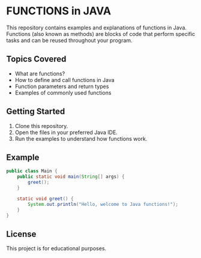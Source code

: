 # FUNCTIONS in JAVA

This repository contains examples and explanations of functions in Java. Functions (also known as methods) are blocks of code that perform specific tasks and can be reused throughout your program.

## Topics Covered

- What are functions?
- How to define and call functions in Java
- Function parameters and return types
- Examples of commonly used functions

## Getting Started

1. Clone this repository.
2. Open the files in your preferred Java IDE.
3. Run the examples to understand how functions work.

## Example

```java
public class Main {
    public static void main(String[] args) {
        greet();
    }

    static void greet() {
        System.out.println("Hello, welcome to Java functions!");
    }
}
```

## License

This project is for educational purposes.
